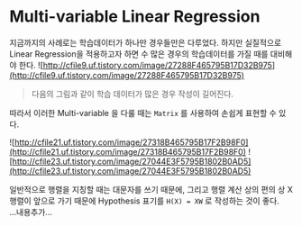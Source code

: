 # Multi-variable Linear Regression

지금까지의 사례로는 학습데이터가 하나만 경우들만은 다루었다. 하지만 실질적으로 Linear Regression을 적용하고자 하면 수 많은 경우의 학습데이터를 가질 때를 대비해야 한다. 
![http://cfile9.uf.tistory.com/image/27288F465795B17D32B975](http://cfile9.uf.tistory.com/image/27288F465795B17D32B975)
> 다음의 그림과 같이 학습 데이터가 많은 경우 작성이 길어진다.

따라서 이러한 Multi-variable 을 다룰 때는 `Matrix` 를 사용하여 손쉽게 표현할 수 있다.

![http://cfile21.uf.tistory.com/image/27318B465795B17F2B98F0](http://cfile21.uf.tistory.com/image/27318B465795B17F2B98F0) ![http://cfile23.uf.tistory.com/image/27044E3F5795B1802B0AD5](http://cfile23.uf.tistory.com/image/27044E3F5795B1802B0AD5)

일반적으로 행렬을 지칭할 때는 대문자를 쓰기 때문에, 그리고 행렬 계산 상의 편의 상 X 행렬이 앞으로 가기 때문에 Hypothesis 표기를 `H(X) = XW` 로 작성하는 것이 좋다.<br> ...내용추가...